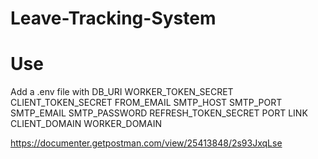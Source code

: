 # Leave-Tracking-System

# Use
Add a .env file with
DB_URI 
WORKER_TOKEN_SECRET 
CLIENT_TOKEN_SECRET 
FROM_EMAIL
SMTP_HOST 
SMTP_PORT 
SMTP_EMAIL 
SMTP_PASSWORD 
REFRESH_TOKEN_SECRET 
PORT
LINK 
CLIENT_DOMAIN 
WORKER_DOMAIN

https://documenter.getpostman.com/view/25413848/2s93JxqLse
